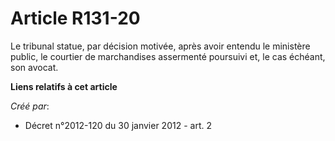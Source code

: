# Article R131-20

Le tribunal statue, par décision motivée, après avoir entendu le ministère public, le courtier de marchandises assermenté
poursuivi et, le cas échéant, son avocat.

**Liens relatifs à cet article**

_Créé par_:

  - Décret n°2012-120 du 30 janvier 2012 - art. 2
